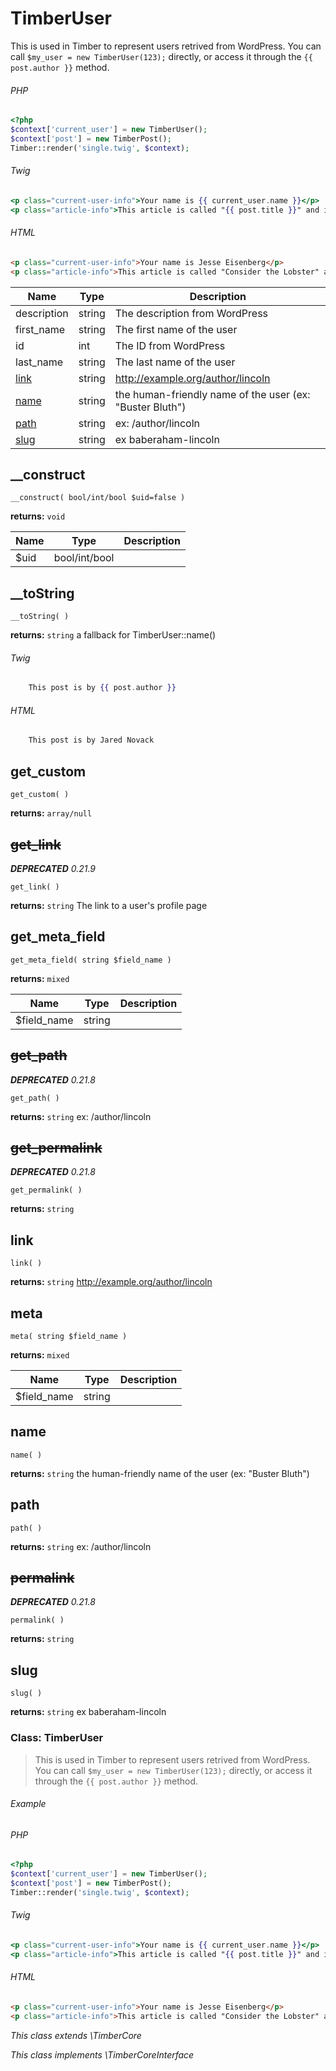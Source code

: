 
# TimberUser
This is used in Timber to represent users retrived from WordPress. You can call `$my_user = new TimberUser(123);` directly, or access it through the `{{ post.author }}` method.

###### PHP
```php
<?php
$context['current_user'] = new TimberUser();
$context['post'] = new TimberPost();
Timber::render('single.twig', $context);
```
###### Twig
```handlebars
<p class="current-user-info">Your name is {{ current_user.name }}</p>
<p class="article-info">This article is called "{{ post.title }}" and it's by {{ post.author.name }}
```
###### HTML
```html
<p class="current-user-info">Your name is Jesse Eisenberg</p>
<p class="article-info">This article is called "Consider the Lobster" and it's by David Foster Wallace
```

Name | Type | Description
---- | ---- | -----------
description | string | The description from WordPress
first_name | string | The first name of the user
id | int | The ID from WordPress
last_name | string | The last name of the user
[link](#link) | string | http://example.org/author/lincoln
[name](#name) | string | the human-friendly name of the user (ex: "Buster Bluth")
[path](#path) | string | ex: /author/lincoln
[slug](#slug) | string | ex baberaham-lincoln

## __construct
`__construct( bool/int/bool $uid=false )`

**returns:** `void` 

Name | Type | Description
---- | ---- | -----------
$uid | bool/int/bool | 



## __toString
`__toString( )`

**returns:** `string` a fallback for TimberUser::name()

###### Twig
```handlebars
	This post is by {{ post.author }}
```
###### HTML
```html
	This post is by Jared Novack
```

## get_custom
`get_custom( )`

**returns:** `array/null` 



## <strike>get_link</strike>
_**DEPRECATED** 0.21.9_

`get_link( )`

**returns:** `string` The link to a user's profile page



## get_meta_field
`get_meta_field( string $field_name )`

**returns:** `mixed` 

Name | Type | Description
---- | ---- | -----------
$field_name | string | 



## <strike>get_path</strike>
_**DEPRECATED** 0.21.8_

`get_path( )`

**returns:** `string` ex: /author/lincoln



## <strike>get_permalink</strike>
_**DEPRECATED** 0.21.8_

`get_permalink( )`

**returns:** `string` 



## link
`link( )`

**returns:** `string` http://example.org/author/lincoln



## meta
`meta( string $field_name )`

**returns:** `mixed` 

Name | Type | Description
---- | ---- | -----------
$field_name | string | 



## name
`name( )`

**returns:** `string` the human-friendly name of the user (ex: "Buster Bluth")



## path
`path( )`

**returns:** `string` ex: /author/lincoln



## <strike>permalink</strike>
_**DEPRECATED** 0.21.8_

`permalink( )`

**returns:** `string` 



## slug
`slug( )`

**returns:** `string` ex baberaham-lincoln




### Class: TimberUser

> This is used in Timber to represent users retrived from WordPress. You can call `$my_user = new TimberUser(123);` directly, or access it through the `{{ post.author }}` method.

###### Example
###### PHP
```php
<?php
$context['current_user'] = new TimberUser();
$context['post'] = new TimberPost();
Timber::render('single.twig', $context);
```
###### Twig
```handlebars
<p class="current-user-info">Your name is {{ current_user.name }}</p>
<p class="article-info">This article is called "{{ post.title }}" and it's by {{ post.author.name }}
```
###### HTML
```html
<p class="current-user-info">Your name is Jesse Eisenberg</p>
<p class="article-info">This article is called "Consider the Lobster" and it's by David Foster Wallace
```



*This class extends \TimberCore*

*This class implements \TimberCoreInterface*

